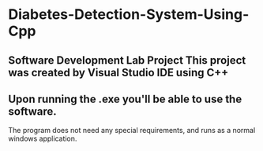# Diabetes-Detection-System-Using-Cpp
Software Development Lab Project
This project was created by Visual Studio IDE using C++
----------------------------------------------------------------
Upon running the .exe you'll be able to use the software.
----------------------------------------------------------------
The program does not need any special requirements, and runs as a normal windows application.
